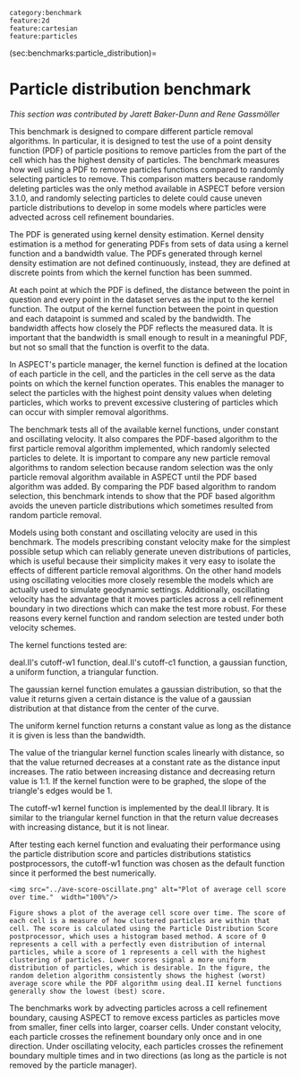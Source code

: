```{tags}
category:benchmark
feature:2d
feature:cartesian
feature:particles
```

(sec:benchmarks:particle_distribution)=
# Particle distribution benchmark
*This section was contributed by Jarett Baker-Dunn and Rene Gassmöller*

This benchmark is designed to compare different particle removal algorithms. In particular, it is designed to test the use of a point density function (PDF) of particle positions to remove particles from the part of the cell which has the highest density of particles. The benchmark measures how well using a PDF to remove particles functions compared to randomly selecting particles to remove. This comparison matters because randomly deleting particles was the only method available in ASPECT before version 3.1.0, and randomly selecting particles to delete could cause uneven particle distributions to develop in some models where particles were advected across cell refinement boundaries.

The PDF is generated using kernel density estimation. Kernel density estimation is a method for generating PDFs from sets of data using a kernel function and a bandwidth value. The PDFs generated through kernel density estimation are not defined continuously, instead, they are defined at discrete points from which the kernel function has been summed.

At each point at which the PDF is defined, the distance between the point in question and every point in the dataset serves as the input to the kernel function. The output of the kernel function between the point in question and each datapoint is summed and scaled by the bandwidth. The bandwidth affects how closely the PDF reflects the measured data. It is important that the bandwidth is small enough to result in a meaningful PDF, but not so small that the function is overfit to the data.

In ASPECT's particle manager, the kernel function is defined at the location of each particle in the cell, and the particles in the cell serve as the data points on which the kernel function operates. This enables the manager to select the particles with the highest point density values when deleting particles, which works to prevent excessive clustering of particles which can occur with simpler removal algorithms.

The benchmark tests all of the available kernel functions, under constant and oscillating velocity. It also compares the PDF-based algorithm to the first particle removal algorithm implemented, which randomly selected particles to delete. It is important to compare any new particle removal algorithms to random selection because random selection was the only particle removal algorithm available in ASPECT until the PDF based algorithm was added. By comparing the PDF based algorithm to  random selection, this benchmark intends to show that the PDF based algorithm avoids the uneven particle distributions which sometimes resulted from random particle removal.

Models using both constant and oscillating velocity are used in this benchmark. The models prescribing constant velocity make for the simplest possible setup which can reliably generate uneven distributions of particles, which is useful because their simplicity makes it very easy to isolate the effects of different particle removal algorithms. On the other hand models using oscillating velocities more closely resemble the models which are actually used to simulate geodynamic settings. Additionally, oscillating velocity has the advantage that it moves particles across a cell refinement boundary in two directions which can make the test more robust. For these reasons every kernel function and random selection are tested under both velocity schemes.



The kernel functions tested are:

deal.II's cutoff-w1 function,
deal.II's cutoff-c1 function,
a gaussian function,
a uniform function,
a triangular function.

The gaussian kernel function emulates a gaussian distribution, so that the value it returns given a certain distance is the value of a gaussian distribution at that distance from the center of the curve.

The uniform kernel function returns a constant value as long as the distance it is given is less than the bandwidth.

The value of the triangular kernel function scales linearly with distance, so that the value returned decreases at a constant rate as the distance input increases. The ratio between increasing distance and decreasing return value is 1:1. If the kernel function were to be graphed, the slope of the triangle's edges would be 1.

The cutoff-w1 kernel function is implemented by the deal.II library. It is similar to the triangular kernel function in that the return value decreases with increasing distance, but it is not linear.

After testing each kernel function and evaluating their performance using the particle distribution score and particles distributions statistics postprocessors, the cutoff-w1 function was chosen as the default function since it performed the best numerically.


```{figure-md} fig:plot
<img src="../ave-score-oscillate.png" alt="Plot of average cell score over time."  width="100%"/>

Figure shows a plot of the average cell score over time. The score of each cell is a measure of how clustered particles are within that cell. The score is calculated using the Particle Distribution Score postprocessor, which uses a histogram based method. A score of 0 represents a cell with a perfectly even distribution of internal particles, while a score of 1 represents a cell with the highest clustering of particles. Lower scores signal a more uniform distribution of particles, which is desirable. In the figure, the random deletion algorithm consistently shows the highest (worst) average score while the PDF algorithm using deal.II kernel functions generally show the lowest (best) score.
```




The benchmarks work by advecting particles across a cell refinement boundary, causing ASPECT to remove excess particles as particles move from smaller, finer cells into larger, coarser cells. Under constant velocity, each particle crosses the refinement boundary only once and in one direction. Under oscillating velocity, each particles crosses the refinement boundary multiple times and in two directions (as long as the particle is not removed by the particle manager).
